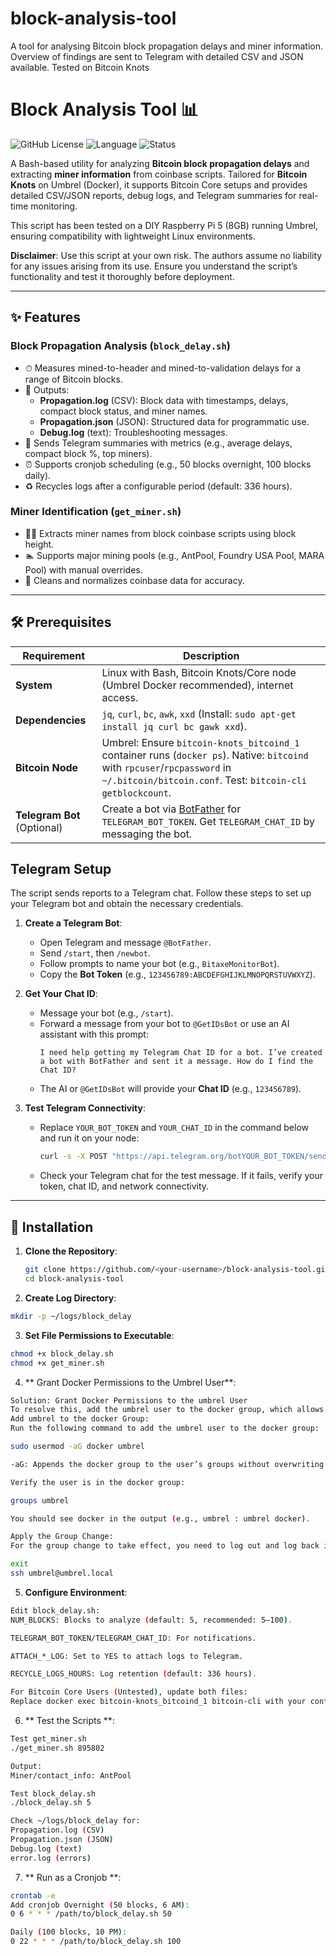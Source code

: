 # block-analysis-tool
A tool for analysing Bitcoin block propagation delays and miner information. Overview of findings are sent to Telegram with detailed CSV and JSON available. Tested on Bitcoin Knots
# Block Analysis Tool 📊

![GitHub License](https://img.shields.io/github/license/<your-username>/block-analysis-tool?color=blue)
![Language](https://img.shields.io/badge/language-Bash-green)
![Status](https://img.shields.io/badge/status-active-brightgreen)

A Bash-based utility for analyzing **Bitcoin block propagation delays** and extracting **miner information** from coinbase scripts. Tailored for **Bitcoin Knots** on Umbrel (Docker), it supports Bitcoin Core setups and provides detailed CSV/JSON reports, debug logs, and Telegram summaries for real-time monitoring.

This script has been tested on a DIY Raspberry Pi 5 (8GB) running Umbrel, ensuring compatibility with lightweight Linux environments.

**Disclaimer**: Use this script at your own risk. The authors assume no liability for any issues arising from its use. Ensure you understand the script’s functionality and test it thoroughly before deployment.

---

## ✨ Features

### Block Propagation Analysis (`block_delay.sh`)
- ⏱ Measures mined-to-header and mined-to-validation delays for a range of Bitcoin blocks.
- 📄 Outputs:
  - **Propagation.log** (CSV): Block data with timestamps, delays, compact block status, and miner names.
  - **Propagation.json** (JSON): Structured data for programmatic use.
  - **Debug.log** (text): Troubleshooting messages.
- 📨 Sends Telegram summaries with metrics (e.g., average delays, compact block %, top miners).
- ⏰ Supports cronjob scheduling (e.g., 50 blocks overnight, 100 blocks daily).
- ♻️ Recycles logs after a configurable period (default: 336 hours).

### Miner Identification (`get_miner.sh`)
- 🕵️‍♂️ Extracts miner names from block coinbase scripts using block height.
- 🏊 Supports major mining pools (e.g., AntPool, Foundry USA Pool, MARA Pool) with manual overrides.
- 🧹 Cleans and normalizes coinbase data for accuracy.

---

## 🛠️ Prerequisites

| Requirement | Description |
|-------------|-------------|
| **System** | Linux with Bash, Bitcoin Knots/Core node (Umbrel Docker recommended), internet access. |
| **Dependencies** | `jq`, `curl`, `bc`, `awk`, `xxd` (Install: `sudo apt-get install jq curl bc gawk xxd`). |
| **Bitcoin Node** | Umbrel: Ensure `bitcoin-knots_bitcoind_1` container runs (`docker ps`). Native: `bitcoind` with `rpcuser`/`rpcpassword` in `~/.bitcoin/bitcoin.conf`. Test: `bitcoin-cli getblockcount`. |
| **Telegram Bot** (Optional) | Create a bot via [BotFather](https://t.me/BotFather) for `TELEGRAM_BOT_TOKEN`. Get `TELEGRAM_CHAT_ID` by messaging the bot. |


## Telegram Setup

The script sends reports to a Telegram chat. Follow these steps to set up your Telegram bot and obtain the necessary credentials.

1. **Create a Telegram Bot**:
   - Open Telegram and message `@BotFather`.
   - Send `/start`, then `/newbot`.
   - Follow prompts to name your bot (e.g., `BitaxeMonitorBot`).
   - Copy the **Bot Token** (e.g., `123456789:ABCDEFGHIJKLMNOPQRSTUVWXYZ`).

2. **Get Your Chat ID**:
   - Message your bot (e.g., `/start`).
   - Forward a message from your bot to `@GetIDsBot` or use an AI assistant with this prompt:
     ```
     I need help getting my Telegram Chat ID for a bot. I’ve created a bot with BotFather and sent it a message. How do I find the Chat ID?
     ```
   - The AI or `@GetIDsBot` will provide your **Chat ID** (e.g., `123456789`).

3. **Test Telegram Connectivity**:
   - Replace `YOUR_BOT_TOKEN` and `YOUR_CHAT_ID` in the command below and run it on your node:
     ```bash
     curl -s -X POST "https://api.telegram.org/botYOUR_BOT_TOKEN/sendMessage" -d chat_id="YOUR_CHAT_ID" -d text="Test from my node"
     ```
   - Check your Telegram chat for the test message. If it fails, verify your token, chat ID, and network connectivity.
---

## 🚀 Installation

1. **Clone the Repository**:
   ```bash
   git clone https://github.com/<your-username>/block-analysis-tool.git
   cd block-analysis-tool

2. **Create Log Directory**:
 ```bash
mkdir -p ~/logs/block_delay
```

3. **Set File Permissions to Executable**:
```bash
chmod +x block_delay.sh
chmod +x get_miner.sh
```

4. ** Grant Docker Permissions to the Umbrel User**:
```bash
Solution: Grant Docker Permissions to the umbrel User
To resolve this, add the umbrel user to the docker group, which allows non-root access to the Docker daemon.
Add umbrel to the docker Group:
Run the following command to add the umbrel user to the docker group:

sudo usermod -aG docker umbrel

-aG: Appends the docker group to the user’s groups without overwriting existing memberships.

Verify the user is in the docker group:

groups umbrel

You should see docker in the output (e.g., umbrel : umbrel docker).

Apply the Group Change:
For the group change to take effect, you need to log out and log back in via SSH:

exit
ssh umbrel@umbrel.local
```

5. **Configure Environment**:
```bash
Edit block_delay.sh:
NUM_BLOCKS: Blocks to analyze (default: 5, recommended: 5–100).

TELEGRAM_BOT_TOKEN/TELEGRAM_CHAT_ID: For notifications.

ATTACH_*_LOG: Set to YES to attach logs to Telegram.

RECYCLE_LOGS_HOURS: Log retention (default: 336 hours).

For Bitcoin Core Users (Untested), update both files:
Replace docker exec bitcoin-knots_bitcoind_1 bitcoin-cli with your container name or bitcoin-cli.
```
6. ** Test the Scripts **:
```bash
Test get_miner.sh
./get_miner.sh 895802

Output:
Miner/contact_info: AntPool

Test block_delay.sh
./block_delay.sh 5

Check ~/logs/block_delay for:
Propagation.log (CSV)
Propagation.json (JSON)
Debug.log (text)
error.log (errors)
```

7. ** Run as a Cronjob **:
```bash
crontab -e
Add cronjob Overnight (50 blocks, 6 AM):
0 6 * * * /path/to/block_delay.sh 50

Daily (100 blocks, 10 PM):
0 22 * * * /path/to/block_delay.sh 100
```


